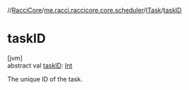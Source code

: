 //[RacciCore](../../../index.md)/[me.racci.raccicore.core.scheduler](../index.md)/[ITask](index.md)/[taskID](task-i-d.md)

# taskID

[jvm]\
abstract val [taskID](task-i-d.md): [Int](https://kotlinlang.org/api/latest/jvm/stdlib/kotlin/-int/index.html)

The unique ID of the task.
